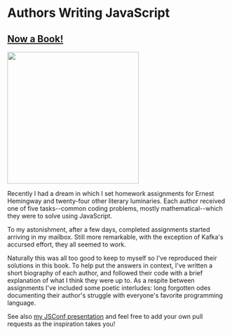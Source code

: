# Authors Writing JavaScript

## [Now a Book!](http://anguscroll.com/hemingway)

<a href="http://anguscroll.com/hemingway/"><img src="http://www.nostarch.com/sites/default/files/imagecache/product_main_page/Hemingway_cover-front-FINAL-new.png" width="300px" height="300px"></a>

Recently I had a dream in which I set homework assignments for Ernest Hemingway and twenty-four other literary luminaries. Each author received one of five tasks--common coding problems, mostly mathematical--which they were to solve using JavaScript.

To my astonishment, after a few days, completed assignments started arriving in my mailbox. Still more remarkable, with the exception of Kafka's accursed effort, they all seemed to work. 

Naturally this was all too good to keep to myself so I've reproduced their solutions in this book. To help put the answers in context, I've written a short biography of each author, and followed their code with a brief explanation of what I think they were up to. As a respite between assignments I've included some poetic interludes: long forgotten odes documenting their author's struggle with everyone's favorite programming language.  

See also [my JSConf presentation](https://speakerdeck.com/anguscroll/javascript-is-literature-is-javascript) and feel free to add your own pull requests as the inspiration takes you!
